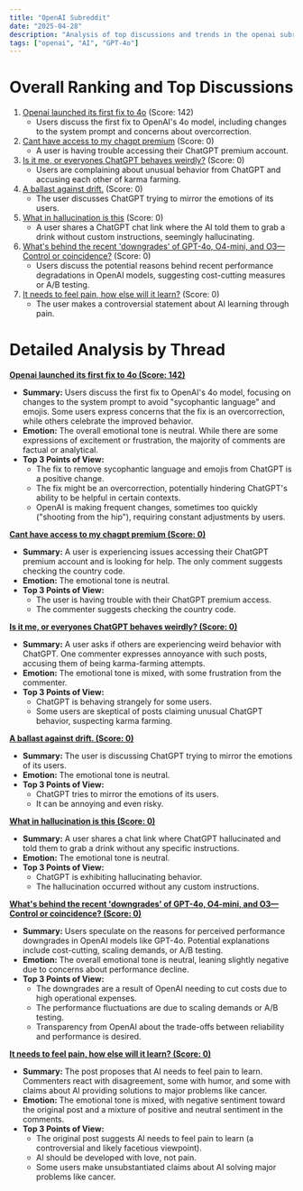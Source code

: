 ```yaml
---
title: "OpenAI Subreddit"
date: "2025-04-28"
description: "Analysis of top discussions and trends in the openai subreddit"
tags: ["openai", "AI", "GPT-4o"]
---
```


# Overall Ranking and Top Discussions
1.  [Openai launched its first fix to 4o](https://i.redd.it/i4bjsf648mxe1.jpeg) (Score: 142)
    *   Users discuss the first fix to OpenAI's 4o model, including changes to the system prompt and concerns about overcorrection.
2.  [Cant have access to my chagpt premium](https://i.redd.it/81eslaw1omxe1.jpeg) (Score: 0)
    *   A user is having trouble accessing their ChatGPT premium account.
3.  [Is it me, or everyones ChatGPT behaves weirdly?](https://i.redd.it/sz4yaqlmpmxe1.jpeg) (Score: 0)
    *   Users are complaining about unusual behavior from ChatGPT and accusing each other of karma farming.
4.  [A ballast against drift.](https://www.reddit.com/gallery/1ka4yoa) (Score: 0)
    *   The user discusses ChatGPT trying to mirror the emotions of its users.
5.  [What in hallucination is this](https://www.reddit.com/gallery/1ka51s7) (Score: 0)
    *   A user shares a ChatGPT chat link where the AI told them to grab a drink without custom instructions, seemingly hallucinating.
6.  [What's behind the recent 'downgrades' of GPT-4o, O4-mini, and O3—Control or coincidence?](https://www.reddit.com/r/OpenAI/comments/1ka1kef/whats_behind_the_recent_downgrades_of_gpt4o/) (Score: 0)
    *   Users discuss the potential reasons behind recent performance degradations in OpenAI models, suggesting cost-cutting measures or A/B testing.
7.  [It needs to feel pain, how else will it learn?](https://www.reddit.com/r/OpenAI/comments/1ka3fd2/it_needs_to_feel_pain_how_else_will_it_learn/) (Score: 0)
    *   The user makes a controversial statement about AI learning through pain.

# Detailed Analysis by Thread
**[Openai launched its first fix to 4o (Score: 142)](https://i.redd.it/i4bjsf648mxe1.jpeg)**
*   **Summary:** Users discuss the first fix to OpenAI's 4o model, focusing on changes to the system prompt to avoid "sycophantic language" and emojis. Some users express concerns that the fix is an overcorrection, while others celebrate the improved behavior.
*   **Emotion:** The overall emotional tone is neutral. While there are some expressions of excitement or frustration, the majority of comments are factual or analytical.
*   **Top 3 Points of View:**
    *   The fix to remove sycophantic language and emojis from ChatGPT is a positive change.
    *   The fix might be an overcorrection, potentially hindering ChatGPT's ability to be helpful in certain contexts.
    *   OpenAI is making frequent changes, sometimes too quickly ("shooting from the hip"), requiring constant adjustments by users.

**[Cant have access to my chagpt premium (Score: 0)](https://i.redd.it/81eslaw1omxe1.jpeg)**
*   **Summary:** A user is experiencing issues accessing their ChatGPT premium account and is looking for help. The only comment suggests checking the country code.
*   **Emotion:** The emotional tone is neutral.
*   **Top 3 Points of View:**
    *   The user is having trouble with their ChatGPT premium access.
    *   The commenter suggests checking the country code.

**[Is it me, or everyones ChatGPT behaves weirdly? (Score: 0)](https://i.redd.it/sz4yaqlmpmxe1.jpeg)**
*   **Summary:** A user asks if others are experiencing weird behavior with ChatGPT. One commenter expresses annoyance with such posts, accusing them of being karma-farming attempts.
*   **Emotion:** The emotional tone is mixed, with some frustration from the commenter.
*   **Top 3 Points of View:**
    *   ChatGPT is behaving strangely for some users.
    *   Some users are skeptical of posts claiming unusual ChatGPT behavior, suspecting karma farming.

**[A ballast against drift. (Score: 0)](https://www.reddit.com/gallery/1ka4yoa)**
*   **Summary:** The user is discussing ChatGPT trying to mirror the emotions of its users.
*   **Emotion:** The emotional tone is neutral.
*   **Top 3 Points of View:**
    *   ChatGPT tries to mirror the emotions of its users.
    *   It can be annoying and even risky.

**[What in hallucination is this (Score: 0)](https://www.reddit.com/gallery/1ka51s7)**
*   **Summary:** A user shares a chat link where ChatGPT hallucinated and told them to grab a drink without any specific instructions.
*   **Emotion:** The emotional tone is neutral.
*   **Top 3 Points of View:**
    *   ChatGPT is exhibiting hallucinating behavior.
    *   The hallucination occurred without any custom instructions.

**[What's behind the recent 'downgrades' of GPT-4o, O4-mini, and O3—Control or coincidence? (Score: 0)](https://www.reddit.com/r/OpenAI/comments/1ka1kef/whats_behind_the_recent_downgrades_of_gpt4o/)**
*   **Summary:** Users speculate on the reasons for perceived performance downgrades in OpenAI models like GPT-4o. Potential explanations include cost-cutting, scaling demands, or A/B testing.
*   **Emotion:** The overall emotional tone is neutral, leaning slightly negative due to concerns about performance decline.
*   **Top 3 Points of View:**
    *   The downgrades are a result of OpenAI needing to cut costs due to high operational expenses.
    *   The performance fluctuations are due to scaling demands or A/B testing.
    *   Transparency from OpenAI about the trade-offs between reliability and performance is desired.

**[It needs to feel pain, how else will it learn? (Score: 0)](https://www.reddit.com/r/OpenAI/comments/1ka3fd2/it_needs_to_feel_pain_how_else_will_it_learn/)**
*   **Summary:** The post proposes that AI needs to feel pain to learn. Commenters react with disagreement, some with humor, and some with claims about AI providing solutions to major problems like cancer.
*   **Emotion:** The emotional tone is mixed, with negative sentiment toward the original post and a mixture of positive and neutral sentiment in the comments.
*   **Top 3 Points of View:**
    *   The original post suggests AI needs to feel pain to learn (a controversial and likely facetious viewpoint).
    *   AI should be developed with love, not pain.
    *   Some users make unsubstantiated claims about AI solving major problems like cancer.
